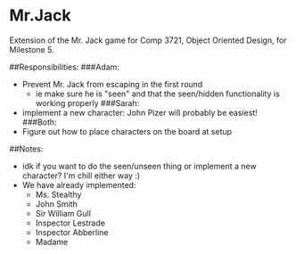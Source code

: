 # Mr.Jack
Extension of the Mr. Jack game for Comp 3721, Object Oriented Design, for Milestone 5.

##Responsibilities:
###Adam:
- Prevent Mr. Jack from escaping in the first round
  - ie make sure he is "seen" and that the seen/hidden functionality is working properly
###Sarah:
- implement a new character: John Pizer will probably be easiest! 
###Both:
- Figure out how to place characters on the board at setup

##Notes:
- idk if you want to do the seen/unseen thing or implement a new character? I'm chill either way :)
- We have already implemented:
  - Ms. Stealthy
  - John Smith
  - Sir William Gull
  - Inspector Lestrade
  - Inspector Abberline
  - Madame